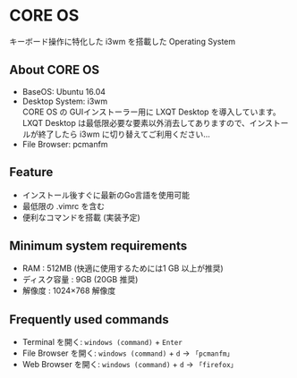 # CORE OS
キーボード操作に特化した i3wm を搭載した Operating System  

## About CORE OS
- BaseOS: Ubuntu 16.04
- Desktop System: i3wm  
CORE OS の GUIインストーラー用に LXQT Desktop を導入しています。  
LXQT Desktop は最低限必要な要素以外消去してありますので、インストールが終了したら i3wm に切り替えてご利用ください...
- File Browser: pcmanfm


## Feature
- インストール後すぐに最新のGo言語を使用可能
- 最低限の .vimrc を含む
- 便利なコマンドを搭載 (実装予定)


## Minimum system requirements
- RAM : 512MB (快適に使用するためには1 GB 以上が推奨) 
- ディスク容量 : 9GB (20GB 推奨) 
- 解像度 : 1024×768 解像度


## Frequently used commands
- Terminal を開く: <code>windows (command)</code> + <code>Enter</code>
- File Browser を開く: <code>windows (command)</code> + <code>d</code> -> <code>「pcmanfm」</code>
- Web Browser を開く: <code>windows (command)</code> + <code>d</code> -> <code>「firefox」</code>
